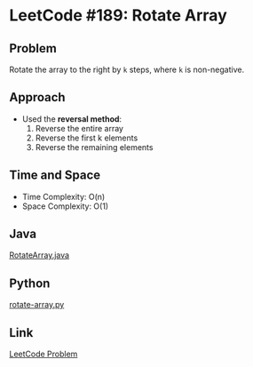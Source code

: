 # LeetCode #189: Rotate Array

## Problem
Rotate the array to the right by `k` steps, where `k` is non-negative.

## Approach
- Used the **reversal method**:
  1. Reverse the entire array
  2. Reverse the first k elements
  3. Reverse the remaining elements

## Time and Space
- Time Complexity: O(n)
- Space Complexity: O(1)

## Java
[RotateArray.java](./RotateArray.java)

## Python
[rotate-array.py](./rotate-array.py)

## Link
[LeetCode Problem](https://leetcode.com/problems/rotate-array/)
